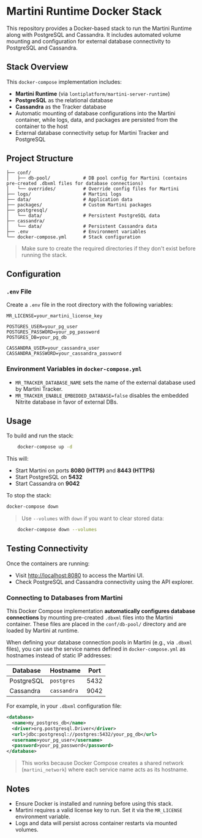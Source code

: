 # Martini Runtime Docker Stack

This repository provides a Docker-based stack to run the Martini Runtime along with PostgreSQL and Cassandra. It includes automated volume mounting and configuration for external database connectivity to PostgreSQL and Cassandra.

## Stack Overview

This `docker-compose` implementation includes:

- **Martini Runtime** (via `lontiplatform/martini-server-runtime`)
- **PostgreSQL** as the relational database
- **Cassandra** as the Tracker database
- Automatic mounting of database configurations into the Martini container, while logs, data, and packages are persisted from the container to the host
- External database connectivity setup for Martini Tracker and PostgreSQL

## Project Structure

```plaintext
├── conf/
│   ├── db-pool/            # DB pool config for Martini (contains pre-created .dbxml files for database connections)
│   └── overrides/          # Override config files for Martini
├── logs/                   # Martini logs 
├── data/                   # Application data 
├── packages/               # Custom Martini packages
├── postgresql/
│   └── data/               # Persistent PostgreSQL data
├── cassandra/
│   └── data/               # Persistent Cassandra data
├── .env                    # Environment variables
└── docker-compose.yml      # Stack configuration
````

> Make sure to create the required directories if they don't exist before running the stack.

## Configuration

### `.env` File

Create a `.env` file in the root directory with the following variables:

```env
MR_LICENSE=your_martini_license_key

POSTGRES_USER=your_pg_user
POSTGRES_PASSWORD=your_pg_password
POSTGRES_DB=your_pg_db

CASSANDRA_USER=your_cassandra_user
CASSANDRA_PASSWORD=your_cassandra_password
```

### Environment Variables in `docker-compose.yml`

* `MR_TRACKER_DATABASE_NAME` sets the name of the external database used by Martini Tracker.
* `MR_TRACKER_ENABLE_EMBEDDED_DATABASE=false` disables the embedded Nitrite database in favor of external DBs.

## Usage

To build and run the stack:

```bash
    docker-compose up -d
```

This will:

* Start Martini on ports **8080 (HTTP)** and **8443 (HTTPS)**
* Start PostgreSQL on **5432**
* Start Cassandra on **9042**

To stop the stack:

```bash
docker-compose down
```

> Use `--volumes` with `down` if you want to clear stored data:

```bash
    docker-compose down --volumes
```

## Testing Connectivity

Once the containers are running:

* Visit [http://localhost:8080](http://localhost:8080) to access the Martini UI.
* Check PostgreSQL and Cassandra connectivity using the API explorer.

### Connecting to Databases from Martini

This Docker Compose implementation **automatically configures database connections** by mounting pre-created `.dbxml` files into the Martini container. These files are placed in the `conf/db-pool/` directory and are loaded by Martini at runtime.

When defining your database connection pools in Martini (e.g., via `.dbxml` files), you can use the service names defined in `docker-compose.yml` as hostnames instead of static IP addresses:

| Database     | Hostname     | Port  |
|--------------|--------------|-------|
| PostgreSQL   | `postgres`   | 5432  |
| Cassandra    | `cassandra`  | 9042  |

For example, in your `.dbxml` configuration file:

```xml
<database>
  <name>my_postgres_db</name>
  <driver>org.postgresql.Driver</driver>
  <url>jdbc:postgresql://postgres:5432/your_pg_db</url>
  <username>your_pg_user</username>
  <password>your_pg_password</password>
</database>
````

> This works because Docker Compose creates a shared network (`martini_network`) where each service name acts as its hostname.

## Notes

* Ensure Docker is installed and running before using this stack.
* Martini requires a valid license key to run. Set it via the `MR_LICENSE` environment variable.
* Logs and data will persist across container restarts via mounted volumes.


